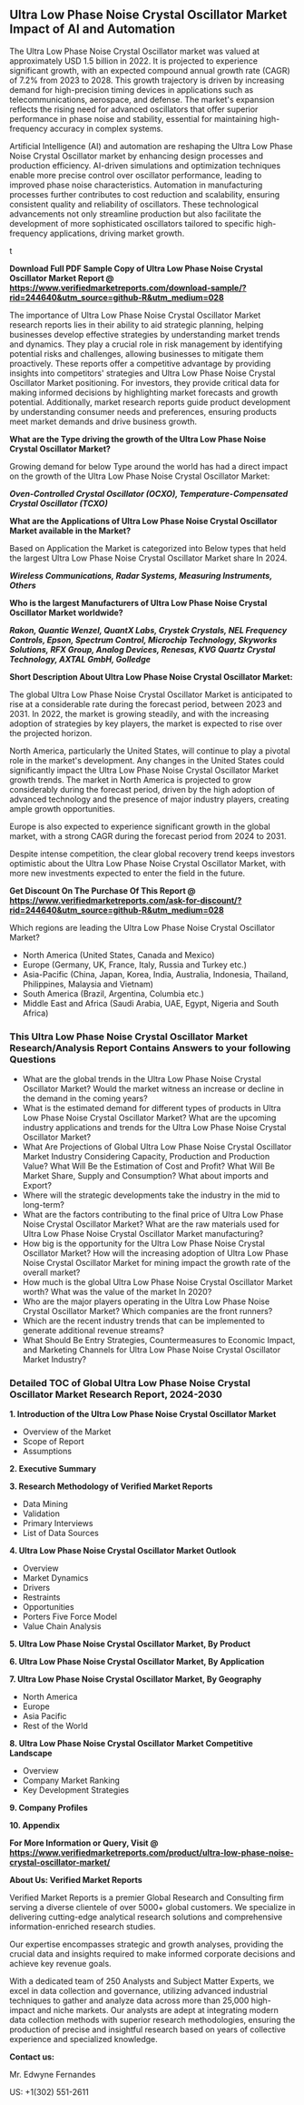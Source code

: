 <h2>Ultra Low Phase Noise Crystal Oscillator Market Impact of AI and Automation</h2><p>The Ultra Low Phase Noise Crystal Oscillator market was valued at approximately USD 1.5 billion in 2022. It is projected to experience significant growth, with an expected compound annual growth rate (CAGR) of 7.2% from 2023 to 2028. This growth trajectory is driven by increasing demand for high-precision timing devices in applications such as telecommunications, aerospace, and defense. The market's expansion reflects the rising need for advanced oscillators that offer superior performance in phase noise and stability, essential for maintaining high-frequency accuracy in complex systems.</p><p>Artificial Intelligence (AI) and automation are reshaping the Ultra Low Phase Noise Crystal Oscillator market by enhancing design processes and production efficiency. AI-driven simulations and optimization techniques enable more precise control over oscillator performance, leading to improved phase noise characteristics. Automation in manufacturing processes further contributes to cost reduction and scalability, ensuring consistent quality and reliability of oscillators. These technological advancements not only streamline production but also facilitate the development of more sophisticated oscillators tailored to specific high-frequency applications, driving market growth.</p>t</p><p id="" class=""><strong>Download Full PDF Sample Copy of Ultra Low Phase Noise Crystal Oscillator Market Report @ <a href="https://www.verifiedmarketreports.com/download-sample/?rid=244640&utm_source=github-R&utm_medium=028" target="_blank">https://www.verifiedmarketreports.com/download-sample/?rid=244640&utm_source=github-R&utm_medium=028</a></strong></p><p>The importance of&nbsp;Ultra Low Phase Noise Crystal Oscillator Market research reports lies in their ability to aid strategic planning, helping businesses develop effective strategies by understanding market trends and dynamics. They play a crucial role in risk management by identifying potential risks and challenges, allowing businesses to mitigate them proactively. These reports offer a competitive advantage by providing insights into competitors' strategies and Ultra Low Phase Noise Crystal Oscillator Market positioning. For investors, they provide critical data for making informed decisions by highlighting market forecasts and growth potential. Additionally, market research reports guide product development by understanding consumer needs and preferences, ensuring products meet market demands and drive business growth.</p><p><strong>What are the&nbsp;Type driving the growth of the Ultra Low Phase Noise Crystal Oscillator Market?</strong></p><p id="" class="">Growing demand for below Type around the world has had a direct impact on the growth of the Ultra Low Phase Noise Crystal Oscillator Market:</p><em><strong>Oven-Controlled Crystal Oscillator (OCXO), Temperature-Compensated Crystal Oscillator (TCXO)</strong></em></p><strong>What are the&nbsp;Applications&nbsp;of Ultra Low Phase Noise Crystal Oscillator Market available in the Market?</strong></p><p id="" class="">Based on Application the Market is categorized into Below types that held the largest Ultra Low Phase Noise Crystal Oscillator Market share In 2024.</p><em><strong>Wireless Communications, Radar Systems, Measuring Instruments, Others</strong></em></p><strong>Who is the largest Manufacturers of Ultra Low Phase Noise Crystal Oscillator Market worldwide?</strong></p><p><em><strong>Rakon, Quantic Wenzel, QuantX Labs, Crystek Crystals, NEL Frequency Controls, Epson, Spectrum Control, Microchip Technology, Skyworks Solutions, RFX Group, Analog Devices, Renesas, KVG Quartz Crystal Technology, AXTAL GmbH, Golledge</strong></em></p><p id="" class=""><strong>Short Description About Ultra Low Phase Noise Crystal Oscillator Market:</strong></p><p>The global Ultra Low Phase Noise Crystal Oscillator Market is anticipated to rise at a considerable rate during the forecast period, between 2023 and 2031. In 2022, the market is growing steadily, and with the increasing adoption of strategies by key players, the market is expected to rise over the projected horizon.</p><p>North America, particularly the United States, will continue to play a pivotal role in the market's development. Any changes in the United States could significantly impact the Ultra Low Phase Noise Crystal Oscillator Market growth trends. The market in North America is projected to grow considerably during the forecast period, driven by the high adoption of advanced technology and the presence of major industry players, creating ample growth opportunities.</p><p>Europe is also expected to experience significant growth in the global market, with a strong CAGR during the forecast period from 2024 to 2031.</p><p>Despite intense competition, the clear global recovery trend keeps investors optimistic about the Ultra Low Phase Noise Crystal Oscillator Market, with more new investments expected to enter the field in the future.</p><p id="" class=""><strong>Get Discount On The Purchase Of This Report @ <a href="https://www.verifiedmarketreports.com/ask-for-discount/?rid=244640&utm_source=github-R&utm_medium=028" target="_blank">https://www.verifiedmarketreports.com/ask-for-discount/?rid=244640&utm_source=github-R&utm_medium=028</a></strong></p>Which regions are leading the Ultra Low Phase Noise Crystal Oscillator Market?</p><ul><li>North America (United States, Canada and Mexico)</li><li>Europe (Germany, UK, France, Italy, Russia and Turkey etc.)</li><li>Asia-Pacific (China, Japan, Korea, India, Australia, Indonesia, Thailand, Philippines, Malaysia and Vietnam)</li><li>South America (Brazil, Argentina, Columbia etc.)</li><li>Middle East and Africa (Saudi Arabia, UAE, Egypt, Nigeria and South Africa)</li></ul><h3 id="" class="">This Ultra Low Phase Noise Crystal Oscillator Market Research/Analysis Report Contains Answers to your following Questions</h3><ul><li>What are the global trends in the Ultra Low Phase Noise Crystal Oscillator Market? Would the market witness an increase or decline in the demand in the coming years?</li><li>What is the estimated demand for different types of products in Ultra Low Phase Noise Crystal Oscillator Market? What are the upcoming industry applications and trends for the Ultra Low Phase Noise Crystal Oscillator Market?</li><li>What Are Projections of Global Ultra Low Phase Noise Crystal Oscillator Market Industry Considering Capacity, Production and Production Value? What Will Be the Estimation of Cost and Profit? What Will Be Market Share, Supply and Consumption? What about imports and Export?</li><li>Where will the strategic developments take the industry in the mid to long-term?</li><li>What are the factors contributing to the final price of Ultra Low Phase Noise Crystal Oscillator Market? What are the raw materials used for Ultra Low Phase Noise Crystal Oscillator Market manufacturing?</li><li>How big is the opportunity for the Ultra Low Phase Noise Crystal Oscillator Market? How will the increasing adoption of Ultra Low Phase Noise Crystal Oscillator Market for mining impact the growth rate of the overall market?</li><li>How much is the global Ultra Low Phase Noise Crystal Oscillator Market worth? What was the value of the market In 2020?</li><li>Who are the major players operating in the Ultra Low Phase Noise Crystal Oscillator Market? Which companies are the front runners?</li><li>Which are the recent industry trends that can be implemented to generate additional revenue streams?</li><li>What Should Be Entry Strategies, Countermeasures to Economic Impact, and Marketing Channels for Ultra Low Phase Noise Crystal Oscillator Market Industry?</li></ul><h3 id="" class="">Detailed TOC of Global Ultra Low Phase Noise Crystal Oscillator Market Research Report, 2024-2030</h3><p id="" class=""><strong>1. Introduction of the Ultra Low Phase Noise Crystal Oscillator Market</strong></p><ul><li>Overview of the Market</li><li>Scope of Report</li><li>Assumptions</li></ul><p id="" class=""><strong>2. Executive Summary</strong></p><p id="" class=""><strong>3. Research Methodology of Verified Market Reports</strong></p><ul><li>Data Mining</li><li>Validation</li><li>Primary Interviews</li><li>List of Data Sources</li></ul><p id="" class=""><strong>4. Ultra Low Phase Noise Crystal Oscillator Market Outlook</strong></p><ul><li>Overview</li><li>Market Dynamics</li><li>Drivers</li><li>Restraints</li><li>Opportunities</li><li>Porters Five Force Model</li><li>Value Chain Analysis</li></ul><p id="" class=""><strong>5. Ultra Low Phase Noise Crystal Oscillator Market, By Product</strong></p><p id="" class=""><strong>6. Ultra Low Phase Noise Crystal Oscillator Market, By Application</strong></p><p id="" class=""><strong>7. Ultra Low Phase Noise Crystal Oscillator Market, By Geography</strong></p><ul><li>North America</li><li>Europe</li><li>Asia Pacific</li><li>Rest of the World</li></ul><p id="" class=""><strong>8. Ultra Low Phase Noise Crystal Oscillator Market Competitive Landscape</strong></p><ul><li>Overview</li><li>Company Market Ranking</li><li>Key Development Strategies</li></ul><p id="" class=""><strong>9. Company Profiles</strong></p><p id="" class=""><strong>10. Appendix</strong></p><p id="" class=""><strong>For More Information or Query, Visit @ <a href="https://www.verifiedmarketreports.com/product/ultra-low-phase-noise-crystal-oscillator-market/" target="_blank">https://www.verifiedmarketreports.com/product/ultra-low-phase-noise-crystal-oscillator-market/</a></strong></p><p id="" class=""><strong>About Us: Verified Market Reports</strong></p><p id="" class="">Verified Market Reports is a premier Global Research and Consulting firm serving a diverse clientele of over 5000+ global customers. We specialize in delivering cutting-edge analytical research solutions and comprehensive information-enriched research studies.</p><p id="" class="">Our expertise encompasses strategic and growth analyses, providing the crucial data and insights required to make informed corporate decisions and achieve key revenue goals.</p><p id="" class="">With a dedicated team of 250 Analysts and Subject Matter Experts, we excel in data collection and governance, utilizing advanced industrial techniques to gather and analyze data across more than 25,000 high-impact and niche markets. Our analysts are adept at integrating modern data collection methods with superior research methodologies, ensuring the production of precise and insightful research based on years of collective experience and specialized knowledge.</p><p id="" class=""><strong>Contact us:</strong></p><p id="" class="">Mr. Edwyne Fernandes</p><p id="" class="">US: +1(302) 551-2611</p>